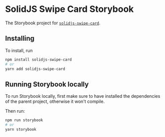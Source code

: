 # SolidJS Swipe Card Storybook

The Storybook project for [`solidjs-swipe-card`](../README.md).

## Installing

To install, run

```bash
npm install solidjs-swipe-card
# or
yarn add solidjs-swipe-card
```

## Running Storybook locally

To run Storybook locally, first make sure to have installed the dependencies of the parent project, otherwise it won't compile.

Then run:

```bash
npm run storybook
# or
yarn storybook
```
